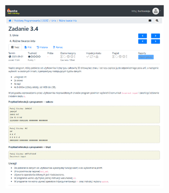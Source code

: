 <div>
    <img src="int4bytes_instructions.png" alt="Instructions for int four ways exercise">
</div>